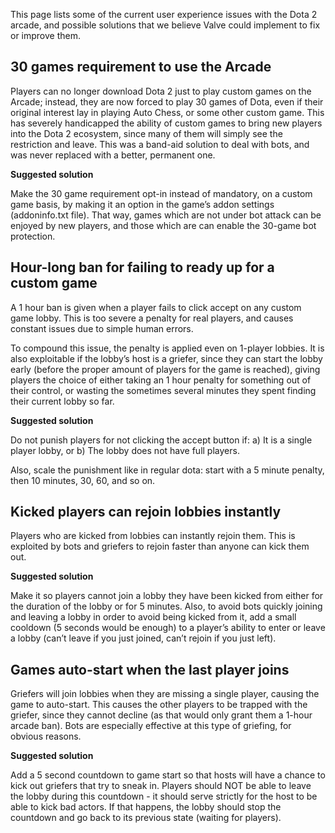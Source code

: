 This page lists some of the current user experience issues with the Dota 2 arcade, and possible solutions that we believe Valve could implement to fix or improve them.

## 30 games requirement to use the Arcade

Players can no longer download Dota 2 just to play custom games on the Arcade; instead, they are now forced to play 30 games of Dota, even if their original interest lay in playing Auto Chess, or some other custom game. This has severely handicapped the ability of custom games to bring new players into the Dota 2 ecosystem, since many of them will simply see the restriction and leave. This was a band-aid solution to deal with bots, and was never replaced with a better, permanent one.

**Suggested solution**

Make the 30 game requirement opt-in instead of mandatory, on a custom game basis, by making it an option in the game’s addon settings (addoninfo.txt file). That way, games which are not under bot attack can be enjoyed by new players, and those which are can enable the 30-game bot protection.

## Hour-long ban for failing to ready up for a custom game

A 1 hour ban is given when a player fails to click accept on any custom game lobby. This is too severe a penalty for real players, and causes constant issues due to simple human errors.

To compound this issue, the penalty is applied even on 1-player lobbies. It is also exploitable if the lobby’s host is a griefer, since they can start the lobby early (before the proper amount of players for the game is reached), giving players the choice of either taking an 1 hour penalty for something out of their control, or wasting the sometimes several minutes they spent finding their current lobby so far.

**Suggested solution**

Do not punish players for not clicking the accept button if:
a) It is a single player lobby, or
b) The lobby does not have full players.

Also, scale the punishment like in regular dota: start with a 5 minute penalty, then 10 minutes, 30, 60, and so on. 

## Kicked players can rejoin lobbies instantly

Players who are kicked from lobbies can instantly rejoin them. This is exploited by bots and griefers to rejoin faster than anyone can kick them out.

**Suggested solution**

Make it so players cannot join a lobby they have been kicked from either for the duration of the lobby or for 5 minutes. Also, to avoid bots quickly joining and leaving a lobby in order to avoid being kicked from it, add a small cooldown (5 seconds would be enough) to a player’s ability to enter or leave a lobby (can’t leave if you just joined, can’t rejoin if you just left).

## Games auto-start when the last player joins

Griefers will join lobbies when they are missing a single player, causing the game to auto-start. This causes the other players to be trapped with the griefer, since they cannot decline (as that would only grant them a 1-hour arcade ban). Bots are especially effective at this type of griefing, for obvious reasons.

**Suggested solution**

Add a 5 second countdown to game start so that hosts will have a chance to kick out griefers that try to sneak in. Players should NOT be able to leave the lobby during this countdown - it should serve strictly for the host to be able to kick bad actors. If that happens, the lobby should stop the countdown and go back to its previous state (waiting for players).
